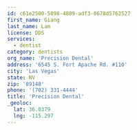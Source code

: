 ```yaml
---
id: c61e2500-5098-4809-adf3-0678d5762527
first_name: Giang
last_name: Lam
license: DDS
services:
  - dentist
category: dentists
org_name: 'Precision Dental'
address: '6545 S. Fort Apache Rd. #110'
city: 'Las Vegas'
state: NV
zip: '89148'
phone: '(702) 331-4444'
title: 'Precision Dental'
_geoloc:
  lat: 36.0379
  lng: -115.297
---
```

